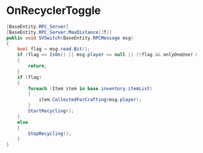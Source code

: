 <Badge type="danger" text="Carbon Compatible"/><Badge type="warning" text="Oxide Compatible"/>
# OnRecyclerToggle
```csharp
[BaseEntity.RPC_Server]
[BaseEntity.RPC_Server.MaxDistance(3f)]
public void SVSwitch(BaseEntity.RPCMessage msg)
{
	bool flag = msg.read.Bit();
	if (flag == IsOn() || msg.player == null || (!flag && onlyOneUser && msg.player.inventory.loot.entitySource != this) || (flag && !HasRecyclable()))
	{
		return;
	}
	if (flag)
	{
		foreach (Item item in base.inventory.itemList)
		{
			item.CollectedForCrafting(msg.player);
		}
		StartRecycling();
	}
	else
	{
		StopRecycling();
	}
}

```
